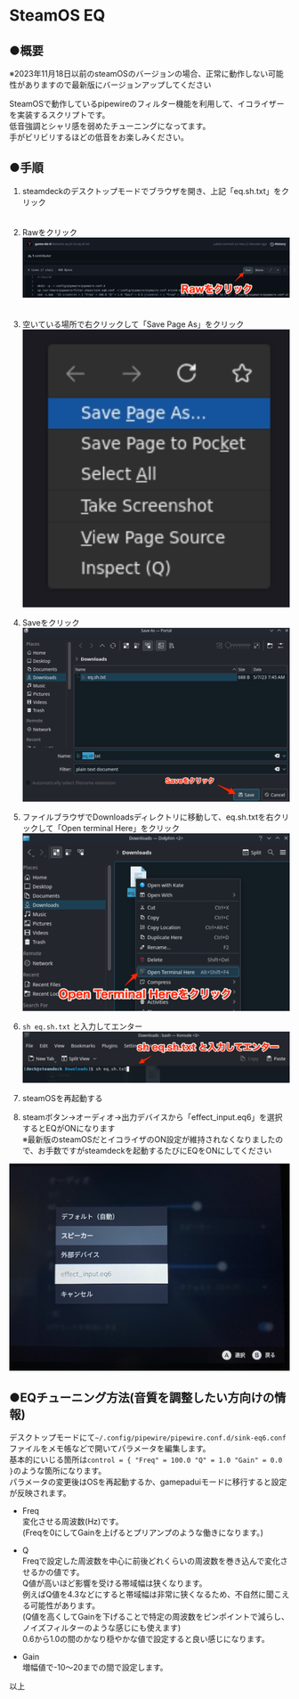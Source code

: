 # SteamOS EQ
## ●概要  
※2023年11月18日以前のsteamOSのバージョンの場合、正常に動作しない可能性がありますので最新版にバージョンアップしてください  

SteamOSで動作しているpipewireのフィルター機能を利用して、イコライザーを実装するスクリプトです。  
低音強調とシャリ感を弱めたチューニングになってます。  
手がビリビリするほどの低音をお楽しみください。  

## ●手順  
  
1. steamdeckのデスクトップモードでブラウザを開き、上記「eq.sh.txt」をクリック  
　　
2. Rawをクリック  
![s1-2](/asset/s1-2.png)  
　　
3. 空いている場所で右クリックして「Save Page As」をクリック  
![s2](/asset/s2.png)  
  
4. Saveをクリック  
![s3-2](/asset/s3-2.png)  
  
5. ファイルブラウザでDownloadsディレクトリに移動して、eq.sh.txtを右クリックして「Open terminal Here」をクリック  
![s4-2](/asset/s4-2.png)  
  
6. `sh eq.sh.txt` と入力してエンター
![s5-2](/asset/s5-2.png)  
  
7. steamOSを再起動する  
  
8. steamボタン→オーディオ→出力デバイスから「effect_input.eq6」を選択するとEQがONになります  
※最新版のsteamOSだとイコライザのON設定が維持されなくなりましたので、お手数ですがsteamdeckを起動するたびにEQをONにしてください

![s6](/asset/s6.jpg)  
  
## ●EQチューニング方法(音質を調整したい方向けの情報)
デスクトップモードにて`~/.config/pipewire/pipewire.conf.d/sink-eq6.conf`ファイルをメモ帳などで開いてパラメータを編集します。  
基本的にいじる箇所は`control = { "Freq" = 100.0 "Q" = 1.0 "Gain" = 0.0 }`のような箇所になります。  
パラメータの変更後はOSを再起動するか、gamepaduiモードに移行すると設定が反映されます。  
  
* Freq  
変化させる周波数(Hz)です。  
(Freqを0にしてGainを上げるとプリアンプのような働きになります。)  
  
* Q  
Freqで設定した周波数を中心に前後どれくらいの周波数を巻き込んで変化させるかの値です。  
Q値が高いほど影響を受ける帯域幅は狭くなります。  
例えばQ値を4.3などにすると帯域幅は非常に狭くなるため、不自然に聞こえる可能性があります。  
(Q値を高くしてGainを下げることで特定の周波数をピンポイントで減らし、ノイズフィルターのような感じにも使えます)  
0.6から1.0の間のかなり穏やかな値で設定すると良い感じになります。  
  
* Gain  
増幅値で-10〜20までの間で設定します。



以上
